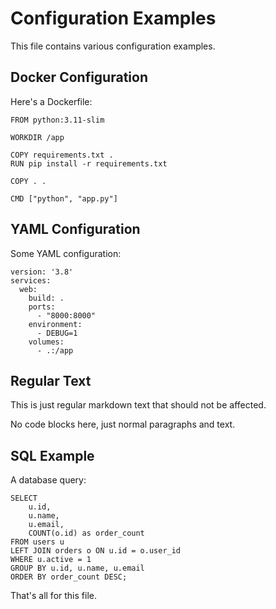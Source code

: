 # Configuration Examples

This file contains various configuration examples.

## Docker Configuration

Here's a Dockerfile:

```
FROM python:3.11-slim

WORKDIR /app

COPY requirements.txt .
RUN pip install -r requirements.txt

COPY . .

CMD ["python", "app.py"]
```

## YAML Configuration

Some YAML configuration:

```
version: '3.8'
services:
  web:
    build: .
    ports:
      - "8000:8000"
    environment:
      - DEBUG=1
    volumes:
      - .:/app
```

## Regular Text

This is just regular markdown text that should not be affected.

No code blocks here, just normal paragraphs and text.

## SQL Example

A database query:

```
SELECT 
    u.id,
    u.name,
    u.email,
    COUNT(o.id) as order_count
FROM users u
LEFT JOIN orders o ON u.id = o.user_id
WHERE u.active = 1
GROUP BY u.id, u.name, u.email
ORDER BY order_count DESC;
```

That's all for this file.